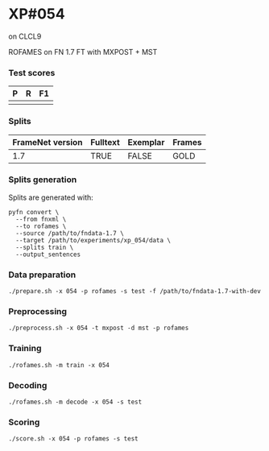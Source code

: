 # XP\#054

on CLCL9

ROFAMES on FN 1.7 FT with MXPOST + MST

### Test scores
| P| R | F1 |
| --- | --- | --- |
|  |  |  |

### Splits
| FrameNet version | Fulltext | Exemplar | Frames
| --- | --- | --- | --- |
| 1.7 | TRUE | FALSE | GOLD |

### Splits generation
Splits are generated with:
```
pyfn convert \
  --from fnxml \
  --to rofames \
  --source /path/to/fndata-1.7 \
  --target /path/to/experiments/xp_054/data \
  --splits train \
  --output_sentences
```

### Data preparation
```
./prepare.sh -x 054 -p rofames -s test -f /path/to/fndata-1.7-with-dev
```

### Preprocessing
```
./preprocess.sh -x 054 -t mxpost -d mst -p rofames
```

### Training
```
./rofames.sh -m train -x 054
```

### Decoding
```
./rofames.sh -m decode -x 054 -s test
```

### Scoring
```
./score.sh -x 054 -p rofames -s test
```
